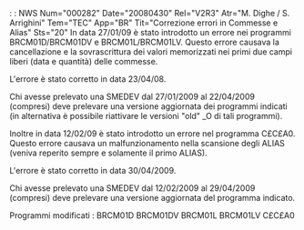  :  : NWS Num="000282" Date="20080430" Rel="V2R3" Atr="M. Dighe / S. Arrighini" Tem="TEC" App="BR" Tit="Correzione errori in Commesse e Alias" Sts="20"
In data 27/01/09 è stato introdotto un errore nei programmi BRCM01D/BRCM01DV e BRCM01L/BRCM01LV.
Questo errore causava la cancellazione e la sovrascrittura dei valori memorizzati nei primi due campi liberi (data e quantità) delle commesse.

L'errore è stato corretto in data 23/04/08.

Chi avesse prelevato una SMEDEV dal 27/01/2009 al 22/04/2009 (compresi) deve prelevare una versione
aggiornata dei programmi indicati (in alternativa è possibile riattivare le versioni "old" _O di tali programmi).

Inoltre in data 12/02/09 è stato introdotto un errore nel programma C£C£A0.
Questo errore causava un malfunzionamento nella scansione degli ALIAS (veniva reperito sempre e solamente il primo ALIAS).

L'errore è stato corretto in data 30/04/2009.

Chi avesse prelevato una SMEDEV dal 12/02/2009 al 29/04/2009 (compresi) deve prelevare una versione
aggiornata del programma indicato.

Programmi modificati : 
BRCM01D
BRCM01DV
BRCM01L
BRCM01LV
C£C£A0

